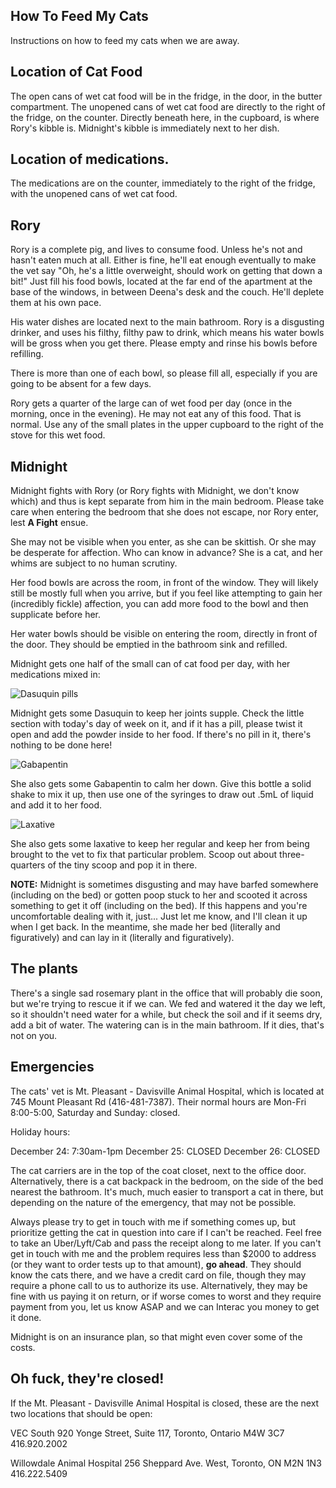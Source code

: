 ## How To Feed My Cats

Instructions on how to feed my cats when we are away.

## Location of Cat Food

The open cans of wet cat food will be in the fridge, in the door, in the butter
compartment. The unopened cans of wet cat food are directly to the right of the
fridge, on the counter. Directly beneath here, in the cupboard, is where Rory's
kibble is. Midnight's kibble is immediately next to her dish.

## Location of medications.

The medications are on the counter, immediately to the right of the fridge, with
the unopened cans of wet cat food.

## Rory

Rory is a complete pig, and lives to consume food. Unless he's not and hasn't
eaten much at all. Either is fine, he'll eat enough eventually to make the vet
say "Oh, he's a little overweight, should work on getting that down a bit!" Just
fill his food bowls, located at the far end of the apartment at the base of the
windows, in between Deena's desk and the couch. He'll deplete them at his own
pace.

His water dishes are located next to the main bathroom. Rory is a disgusting
drinker, and uses his filthy, filthy paw to drink, which means his water bowls
will be gross when you get there. Please empty and rinse his bowls before
refilling.

There is more than one of each bowl, so please fill all, especially if you are
going to be absent for a few days.

Rory gets a quarter of the large can of wet food per day (once in the morning,
once in the evening). He may not eat any of this food. That is normal. Use any
of the small plates in the upper cupboard to the right of the stove for this wet
food.

## Midnight

Midnight fights with Rory (or Rory fights with Midnight, we don't know which)
and thus is kept separate from him in the main bedroom. Please take care when
entering the bedroom that she does not escape, nor Rory enter, lest **A Fight**
ensue.

She may not be visible when you enter, as she can be skittish. Or she may be
desperate for affection. Who can know in advance? She is a cat, and her whims
are subject to no human scrutiny.

Her food bowls are across the room, in front of the window. They will likely
still be mostly full when you arrive, but if you feel like attempting to gain
her (incredibly fickle) affection, you can add more food to the bowl and then
supplicate before her.

Her water bowls should be visible on entering the room, directly in front of the
door. They should be emptied in the bathroom sink and refilled.

Midnight gets one half of the small can of cat food per day, with her
medications mixed in:

![Dasuquin pills](images/pills.jpg)

Midnight gets some Dasuquin to keep her joints supple. Check the little section
with today's day of week on it, and if it has a pill, please twist it open and
add the powder inside to her food. If there's no pill in it, there's nothing to
be done here!

![Gabapentin](images/gabapentin.jpg)

She also gets some Gabapentin to calm her down. Give this bottle a solid shake
to mix it up, then use one of the syringes to draw out .5mL of liquid and add it
to her food.

![Laxative](images/lax.jpg)

She also gets some laxative to keep her regular and keep her from being brought
to the vet to fix that particular problem. Scoop out about three-quarters of the
tiny scoop and pop it in there.

**NOTE:** Midnight is sometimes disgusting and may have barfed somewhere
(including on the bed) or gotten poop stuck to her and scooted it across
something to get it off (including on the bed). If this happens and you're
uncomfortable dealing with it, just... Just let me know, and I'll clean it up
when I get back. In the meantime, she made her bed (literally and figuratively)
and can lay in it (literally and figuratively).

## The plants

There's a single sad rosemary plant in the office that will probably die soon,
but we're trying to rescue it if we can. We fed and watered it the day we left,
so it shouldn't need water for a while, but check the soil and if it seems dry,
add a bit of water. The watering can is in the main bathroom. If it dies, that's
not on you.

## Emergencies

The cats' vet is Mt. Pleasant - Davisville Animal Hospital, which is located at
745 Mount Pleasant Rd (416-481-7387). Their normal hours are Mon-Fri 8:00-5:00,
Saturday and Sunday: closed.

Holiday hours:

December 24: 7:30am-1pm December 25: CLOSED December 26: CLOSED

The cat carriers are in the top of the coat closet, next to the office door.
Alternatively, there is a cat backpack in the bedroom, on the side of the bed
nearest the bathroom. It's much, much easier to transport a cat in there, but
depending on the nature of the emergency, that may not be possible.

Always please try to get in touch with me if something comes up, but prioritize
getting the cat in question into care if I can't be reached. Feel free to take
an Uber/Lyft/Cab and pass the receipt along to me later. If you can't get in
touch with me and the problem requires less than $2000 to address (or they want
to order tests up to that amount), **go ahead**. They should know the cats
there, and we have a credit card on file, though they may require a phone call
to us to authorize its use. Alternatively, they may be fine with us paying it on
return, or if worse comes to worst and they require payment from you, let us
know ASAP and we can Interac you money to get it done.

Midnight is on an insurance plan, so that might even cover some of the costs.

## Oh fuck, they're closed!

If the Mt. Pleasant - Davisville Animal Hospital is closed, these are the next
two locations that should be open:

VEC South 920 Yonge Street, Suite 117, Toronto, Ontario M4W 3C7 416.920.2002

Willowdale Animal Hospital 256 Sheppard Ave. West, Toronto, ON M2N 1N3
416.222.5409
